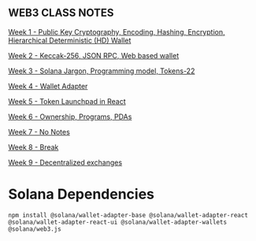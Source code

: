 ## WEB3 CLASS NOTES

[Week 1 - Public Key Cryptography, Encoding, Hashing, Encryption, Hierarchical Deterministic (HD) Wallet](https://projects.100xdevs.com/tracks/public-private-keys/Public-Key-Cryptography-1) 

[Week 2 - Keccak-256, JSON RPC, Web based wallet](https://petal-estimate-4e9.notion.site/Creating-a-web-based-wallet-b628b611dd934ca8b68a2654ac14fdb4)

[Week 3 - Solana Jargon, Programming model, Tokens-22](https://petal-estimate-4e9.notion.site/Solana-Jargon-Programming-model-Tokens-45937002d4c24cda9d02fc02a6dedc1c)

[Week 4 - Wallet Adapter](https://petal-estimate-4e9.notion.site/Wallet-adapter-860feade9cb940cea696eedf4fc61251)

[Week 5 - Token Launchpad in React](https://petal-estimate-4e9.notion.site/Token-launchpad-in-react-f0027bd023d4467ab5eb87d16ab21b40)

[Week 6 - Ownership, Programs, PDAs](https://petal-estimate-4e9.notion.site/Ownership-Authorities-Programs-and-PDAs-b2b8bfeae8064753982be9bd67afbb7b)

[Week 7 - No Notes]()

[Week 8 - Break]()

[Week 9 - Decentralized exchanges](https://petal-estimate-4e9.notion.site/Context-1147dfd1073580fc8712d69b6477cb42)

# Solana Dependencies

```
npm install @solana/wallet-adapter-base @solana/wallet-adapter-react @solana/wallet-adapter-react-ui @solana/wallet-adapter-wallets @solana/web3.js
```
